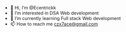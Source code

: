 - 👋 Hi, I’m @Ecentrickk
- 👀 I’m interested in DSA Web development 
- 🌱 I’m currently learning Full stack Web development  
- 📫 How to reach me czx7ace@gmail.com

<!---
Ecentrickk/Ecentrickk is a ✨ special ✨ repository because its `README.md` (this file) appears on your GitHub profile.
You can click the Preview link to take a look at your changes.
--->
